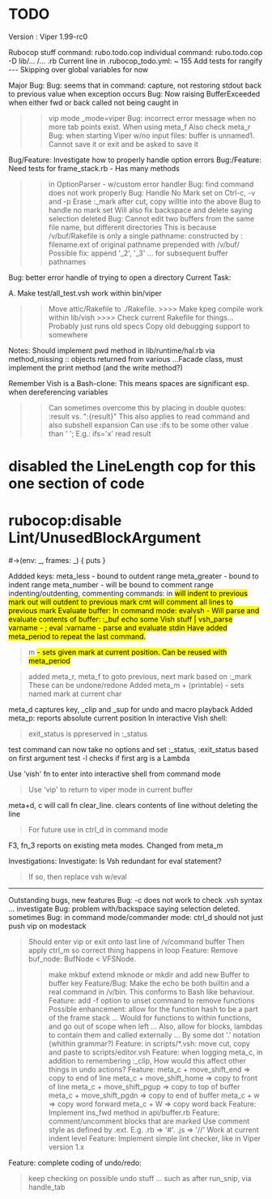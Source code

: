 # TODO

Version : Viper 1.99-rc0

Rubocop stuff
command: rubo.todo.cop
individual command: rubo.todo.cop -D lib/... /... .rb
Current line in .rubocop_todo.yml:
~ 155 
Add tests for rangify
--- Skipping over global variables for now


Major Bug:
Bug: seems that in command: capture, not restoring stdout back to previous value when exception occurs
Bug: Now raising BufferExceeded when  either fwd  or back called not being caught in
  >> vip mode _mode=viper
Bug: incorrect error message when no more tab points exist. When using meta_f
  >> Also check meta_r
Bug: when starting Viper w/no input files: buffer is unnamed1. Cannot save it or exit and be asked to save it

Bug/Feature: Investigate how to properly handle option errors
Bug:/Feature: Need tests for frame_stack.rb - Has many methods
  >> in OptionParser - w/custom error handler
Bug: find command does not work properly
Bug: Handle No Mark set on Ctrl-c, -v and -p
  >> Erase :_mark after cut, copy
  >> willtie into the above Bug to handle no mark set
  >> Will also fix backspace and delete saying selection deleted
Bug: Cannot edit two buffers from the same file name, but different directories
  >> This is because /v/buf/Rakefile is only a single pathname:
  >> constructed by : filename.ext of original pathname prepended with /v/buf/
  >> Possible fix:  append '_2', '_3' ... for subsequent buffer pathnames

Bug: better error handle of trying to open a directory
Current Task:

A. Make test/all_test.vsh work within bin/viper
  >> Move attic/Rakefile to ./Rakefile. 
    >>>> Make kpeg compile work within lib/vish
    >>>> Check current Rakefile for things... Probably just runs old specs
  >> Copy old debugging support to somewhere



Notes:
Should implement pwd method in lib/runtime/hal.rb via method_missing
:: objects returned from various ...Facade  class, must implement the print method (and the write method?)

Remember Vish is a Bash-clone: This means spaces are significant esp. when dereferencing variables
  >> Can sometimes overcome this by placing in double quotes: :result vs. ":{result}"
  >> This also applies to read command and also subshell expansion
  >> Can use :ifs to be some other value than ' '; E.g.: ifs='x' read result
# disabled the LineLength cop for this one section of code
# rubocop:disable Lint/UnusedBlockArgument
#->(env: _, frames: _) { puts }

Addded  keys:
  meta_less - bound to outdent range
  meta_greater - bound to indent range
  meta_number - will be bound to comment range
indenting/outdenting, commenting commands:
in <mark> will indent to previous mark
out <mark> will outdent to previous mark
cmt <mark> will comment all lines to previous mark
Evaluate buffer:
In command mode: 
evalvsh - Will parse and evaluate contents of buffer: :_buf
echo some Vish stuff | vsh_parse varname - ; eval :varname - parse and evaluate stdin
Have added meta_period to repeat the last command.
> m <mark name> - sets given mark at current position. Can be reused with meta_period

> added meta_r, meta_f to goto previous, next mark based on :_mark
> These can be undone/redone
> Added meta_m + (printable) - sets named mark at current char

meta_d captures key, _clip and _sup for undo and macro playback
Added meta_p: reports absolute current position
In interactive Vish shell:
  > exit_status is ppreserved in :_status

test command can now take no options and set :_status, :exit_status based on first argument
test -l checks if first arg is a Lambda

Use 'vish' fn to enter into interactive shell from command mode
  > Use 'vip' to return to viper mode in current buffer

meta+d, c will call fn clear_line. clears contents of line without deleting the line
  > For future use in ctrl_d in command mode

F3, fn_3 reports on existing meta modes. Changed from meta_m

Investigations:
Investigate: Is Vsh redundant for eval statement?
  > If so, then replace vsh w/eval
----
Outstanding bugs, new features
Bug: -c does not work to check .vsh syntax ... investigate
Bug: problem with/backspace saying selection deleted. sometimes
Bug: in command mode/commander mode: ctrl_d should not just push vip on modestack
  > Should enter vip or exit onto last line of /v/command buffer
  > Then apply ctrl_m so correct thing happens in loop
Feature: Remove buf_node: BufNode < VFSNode.
  >> make mkbuf extend mknode or mkdir and add new Buffer to buffer key
Feature/Bug: Make the echo be both builtin and a real command in /v/bin.
  >> This conforms to Bash like behaviour.
Feature: add -f option to unset command to remove functions
  > Possible enhancement: allow for the function hash to be a part of the frame stack
  > ... Would for functions to within functions, and go out of scope when left
  > ... Also, allow for blocks, lambdas to contain them and called externally
  > ... By some dot '.' notation (whithin grammar?)
Feature: in scripts/*.vsh: move cut, copy and paste to scripts/editor.vsh
Feature: when logging  meta_c, in addition to remembering :_clip, 
  > How would this affect other things in undo actions?
Feature: meta_c +  move_shift_end => copy to end of line
  > meta_c + move_shift_home => copy to front of line
  > meta_c + move_shift_pgup => copy to top of buffer
  > meta_c + move_shift_pgdn => copy to end of buffer
  > meta_c + w => copy word forward
  > meta_c + W => copy word back
Feature: Implement ins_fwd method in api/buffer.rb
Feature: comment/uncomment blocks that are marked
  > Use comment style as defined by .ext. E.g. .rb => '#'. .js => '//'
  > Work at current indent level
Feature: Implement simple lint checker, like in Viper version 1.x


Feature: complete coding of undo/redo:
  > keep checking on possible undo stuff ...
  > such as after run_snip, via handle_tab

